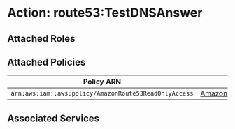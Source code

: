 # Action: route53:TestDNSAnswer

## Attached Roles

## Attached Policies

| Policy ARN | Policy Name |
|------------|-------------|
| `arn:aws:iam::aws:policy/AmazonRoute53ReadOnlyAccess` | [AmazonRoute53ReadOnlyAccess](../policies.md#amazonroute53readonlyaccess) |

## Associated Services

